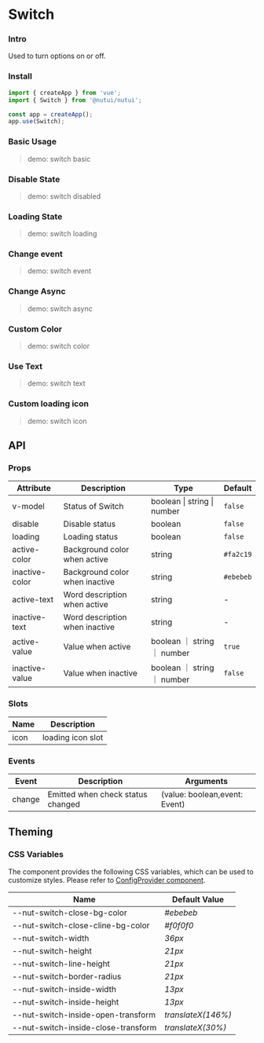 # Switch

### Intro

Used to turn options on or off.

### Install

```js
import { createApp } from 'vue';
import { Switch } from '@nutui/nutui';

const app = createApp();
app.use(Switch);
```

### Basic Usage

> demo: switch basic

### Disable State

> demo: switch disabled

### Loading State

> demo: switch loading

### Change event

> demo: switch event

### Change Async

> demo: switch async

### Custom Color

> demo: switch color

### Use Text

> demo: switch text

### Custom loading icon

> demo: switch icon

## API

### Props

| Attribute | Description | Type | Default |
| --- | --- | --- | --- |
| v-model | Status of Switch | boolean \| string \| number | `false` |
| disable | Disable status | boolean | `false` |
| loading | Loading status | boolean | `false` |
| active-color | Background color when active | string | `#fa2c19` |
| inactive-color | Background color when inactive | string | `#ebebeb` |
| active-text | Word description when active | string | - |
| inactive-text | Word description when inactive | string | - |
| active-value | Value when active | boolean ｜ string ｜ number | `true` |
| inactive-value | Value when inactive | boolean ｜ string ｜ number | `false` |

### Slots

| Name | Description |
| --- | --- |
| icon | loading icon slot |

### Events

| Event | Description | Arguments |
| --- | --- | --- |
| change | Emitted when check status changed | (value: boolean,event: Event) |

## Theming

### CSS Variables

The component provides the following CSS variables, which can be used to customize styles. Please refer to [ConfigProvider component](#/en-US/component/configprovider).

| Name | Default Value |
| --- | --- |
| --nut-switch-close-bg-color | _#ebebeb_ |
| --nut-switch-close-cline-bg-color | _#f0f0f0_ |
| --nut-switch-width | _36px_ |
| --nut-switch-height | _21px_ |
| --nut-switch-line-height | _21px_ |
| --nut-switch-border-radius | _21px_ |
| --nut-switch-inside-width | _13px_ |
| --nut-switch-inside-height | _13px_ |
| --nut-switch-inside-open-transform | _translateX(146%)_ |
| --nut-switch-inside-close-transform | _translateX(30%)_ |
